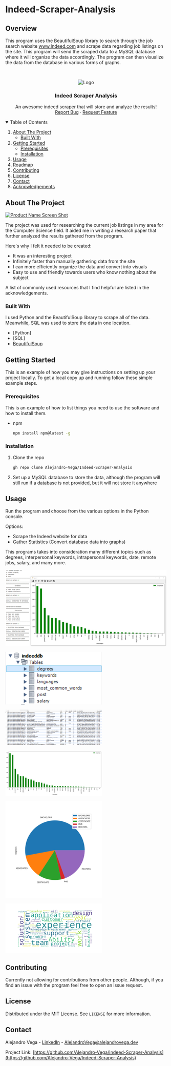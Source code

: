 # Indeed-Scraper-Analysis

## Overview
This program uses the BeautifulSoup library to search through the job search website www.Indeed.com and scrape data regarding job listings on the site. This program will send the scraped data to a MySQL database where it will organize the data accordingly. The program can then visualize the data from the database in various forms of graphs.

<!-- PROJECT LOGO -->
<br />
<p align="center">
  <a>
    <img src="/images/logo.png" alt="Logo" width="80" height="80">
  </a>

  <h3 align="center">Indeed Scraper Analysis</h3>

  <p align="center">
    An awesome indeed scraper that will store and analyze the results!
    <br />
    <a href="https://github.com/Alejandro-Vega/Pathfinding-Visualizer/issues">Report Bug</a>
    ·
    <a href="https://github.com/Alejandro-Vega/Pathfinding-Visualizer/issues">Request Feature</a>
  </p>
</p>



<!-- TABLE OF CONTENTS -->
<details open="open">
  <summary>Table of Contents</summary>
  <ol>
    <li>
      <a href="#about-the-project">About The Project</a>
      <ul>
        <li><a href="#built-with">Built With</a></li>
      </ul>
    </li>
    <li>
      <a href="#getting-started">Getting Started</a>
      <ul>
        <li><a href="#prerequisites">Prerequisites</a></li>
        <li><a href="#installation">Installation</a></li>
      </ul>
    </li>
    <li><a href="#usage">Usage</a></li>
    <li><a href="#roadmap">Roadmap</a></li>
    <li><a href="#contributing">Contributing</a></li>
    <li><a href="#license">License</a></li>
    <li><a href="#contact">Contact</a></li>
    <li><a href="#acknowledgements">Acknowledgements</a></li>
  </ol>
</details>

  
<!-- ABOUT THE PROJECT -->
## About The Project

[![Product Name Screen Shot][product-screenshot]](/images/example-scrape-1.png)

The project was used for researching the current job listings in my area for the Computer Science field. It aided me in writing a research paper that further analyzed the results gathered from the program.

Here's why I felt it needed to be created:
* It was an interesting project
* Infinitely faster than manually gathering data from the site
* I can more efficiently organize the data and convert into visuals
* Easy to use and friendly towards users who know nothing about the subject


A list of commonly used resources that I find helpful are listed in the acknowledgements.

### Built With

I used Python and the BeautifulSoup library to scrape all of the data. Meanwhile, SQL was used to store the data in one location. 

* [Python]
* [SQL]
* [BeautifulSoup]((https://www.crummy.com/software/BeautifulSoup/bs4/doc/))


<!-- GETTING STARTED -->
## Getting Started

This is an example of how you may give instructions on setting up your project locally.
To get a local copy up and running follow these simple example steps.

### Prerequisites

This is an example of how to list things you need to use the software and how to install them.
* npm
  ```sh
  npm install npm@latest -g
  ```

### Installation

1. Clone the repo
   ```sh
   gh repo clone Alejandro-Vega/Indeed-Scraper-Analysis
   ```
2. Set up a MySQL database to store the data, although the program will still run if a database is not provided, but it will not store it anywhere 





<!-- USAGE EXAMPLES -->
## Usage

Run the program and choose from the various options in the Python console.

Options:
* Scrape the Indeed website for data
* Gather Statistics (Convert database data into graphs)

This programs takes into consideration many different topics such as degrees, interpersonal keywords, intrapersonal keywords, date, remote jobs, salary, and many more.

[![Indeed Scraper Analysis][input-example-screenshot]](/img/example-graph-1.png)


<p>
  <img src="/img/mysql-tables.png" width="60%" alt="Database tables">
</p>
<p>
  <img src="/img/mysql-posts-example-1.png" width="60%" alt="Example database result">
</p>
<p>
  <img src="/img/most-common-languages.png" width="60%" alt="Example graph 1">
</p>
<p>
  <img src="/img/most-mentioned-degrees.png" width="60%" alt="Example graph 1">
</p>
<p>
  <img src="/img/most-common-words-wordcloud.png" width="60%" alt="Example graph 1">
</p>



<!-- CONTRIBUTING -->
## Contributing

Currently not allowing for contributions from other people. Although, if you find an issue with the program feel free to open an issue request.



<!-- LICENSE -->
## License

Distributed under the MIT License. See `LICENSE` for more information.



<!-- CONTACT -->
## Contact

Alejandro Vega - [LinkedIn](https://www.linkedin.com/in/alejandro--vega/) - AlejandroVega@alejandrovega.dev

Project Link: [https://github.com/Alejandro-Vega/Indeed-Scraper-Analysis](https://github.com/Alejandro-Vega/Indeed-Scraper-Analysis)






<!-- MARKDOWN LINKS & IMAGES -->
<!-- https://www.markdownguide.org/basic-syntax/#reference-style-links -->
[contributors-shield]: https://img.shields.io/github/contributors/othneildrew/Best-README-Template.svg?style=for-the-badge
[contributors-url]: https://github.com/othneildrew/Best-README-Template/graphs/contributors
[forks-shield]: https://img.shields.io/github/forks/othneildrew/Best-README-Template.svg?style=for-the-badge
[forks-url]: https://github.com/othneildrew/Best-README-Template/network/members
[stars-shield]: https://img.shields.io/github/stars/othneildrew/Best-README-Template.svg?style=for-the-badge
[stars-url]: https://github.com/othneildrew/Best-README-Template/stargazers
[issues-shield]: https://img.shields.io/github/issues/othneildrew/Best-README-Template.svg?style=for-the-badge
[issues-url]: https://github.com/othneildrew/Best-README-Template/issues
[license-shield]: https://img.shields.io/github/license/othneildrew/Best-README-Template.svg?style=for-the-badge
[license-url]: https://github.com/othneildrew/Best-README-Template/blob/master/LICENSE.txt
[linkedin-shield]: https://img.shields.io/badge/-LinkedIn-black.svg?style=for-the-badge&logo=linkedin&colorB=555
[linkedin-url]: https://linkedin.com/in/othneildrew
[product-screenshot]: /images/example-scrape-1.png
[input-example-screenshot]: /img/example-graph-1.png